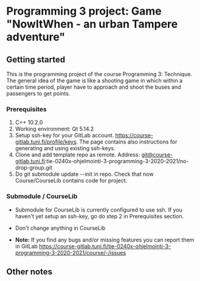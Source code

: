 # Programming 3 project: Game "NowItWhen - an urban Tampere adventure"

## Getting started
This is the programming project of the course Programming 3: Technique. The general idea of the game is like a shooting game in which within a certain time period, player have to approach and shoot the buses and passengers to get points. 

### Prerequisites
1. C++ 10.2.0
2. Working environment: Qt 5.14.2
3. Setup ssh-key for your GitLab account. https://course-gitlab.tuni.fi/profile/keys. The page contains also instructions for generating and using existing ssh-keys.
4. Clone and add template repo as remote.
Address: git@course-gitlab.tuni.fi:tie-0240x-ohjelmointi-3-programming-3-2020-2021/no-drop-group.git
5. Do git submodule update --init in repo. Check that now Course/CourseLib contains code for project.

### Submodule / CourseLib
- Submodule for CourseLib is currently configured to use ssh. If you haven't yet setup an ssh-key, go do step 2 in Prerequisites section.
- Don't change anything in CourseLib 

- **Note:** If you find any bugs and/or missing features you can report them in GitLab https://course-gitlab.tuni.fi/tie-0240x-ohjelmointi-3-programming-3-2020-2021/course/-/issues


## Other notes